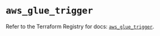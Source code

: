 # `aws_glue_trigger`

Refer to the Terraform Registry for docs: [`aws_glue_trigger`](https://registry.terraform.io/providers/hashicorp/aws/6.11.0/docs/resources/glue_trigger).
